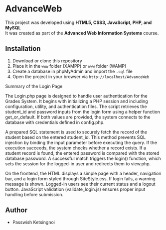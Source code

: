 # AdvanceWeb

This project was developed using **HTML5, CSS3, JavaScript, PHP, and MySQL**  
It was created as part of the **Advanced Web Information Systems** course.  

## Installation
1. Download or clone this repository  
2. Place it in the `www` folder (XAMPP) or `www` folder (WAMP)  
3. Create a database in phpMyAdmin and import the `.sql` file  
4. Open the project in your browser via `http://localhost/AdvanceWeb`

Summary of the Login Page 

The Login.php page is designed to handle user authentication for the Grades System. It begins with initializing a PHP session and including configuration, utility, and authentication files. The script retrieves the student_id and password inputs from the login form using a helper function get_or_default. If both values are provided, the system connects to the database with credentials defined in config.php.

A prepared SQL statement is used to securely fetch the record of the student based on the entered student_id. This method prevents SQL injection by binding the input parameter before executing the query. If the execution succeeds, the system checks whether a record exists. If a student record is found, the entered password is compared with the stored database password. A successful match triggers the login() function, which sets the session for the logged-in user and redirects them to view.php.

On the frontend, the HTML displays a simple page with a header, navigation bar, and a login form styled through SiteStyle.css. If login fails, a warning message is shown. Logged-in users see their current status and a logout button. JavaScript validation (validate_login.js) ensures proper input handling before submission.

## Author
- Passwish Ketsingnoi
